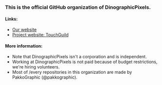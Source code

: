 ### This is the official GitHub organization of DinographicPixels.

#### Links:
- [Our website](https://dinographicpixels.com)
- [Project website: TouchGuild](https://touchguild.com)

#### More information:
- Note that DinographicPixels isn't a corporation and is independent.
- Working at DinographicPixels is not paid because of budget restrictions, we're hiring volunteers.
- Most of /every repositories in this organization are made by PakkoGraphic (@pakkographic).
